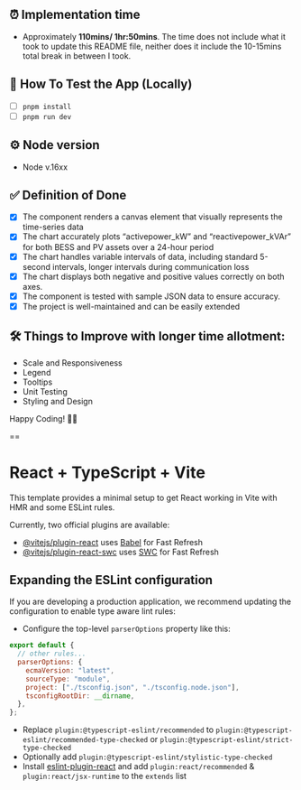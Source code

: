 ## ⏰ Implementation time

- Approximately **110mins/ 1hr:50mins**. The time does not include what it took to update this README file, neither does it include the 10-15mins total break in between I took.

## 🧐 How To Test the App (Locally)

- [ ] `pnpm install`
- [ ] `pnpm run dev`

## ⚙️ Node version

- Node v.16xx

## ✅ Definition of Done

- [x] The component renders a canvas element that visually represents the time-series data
- [x] The chart accurately plots “activepower_kW” and “reactivepower_kVAr” for both BESS and PV assets over a 24-hour period
- [x] The chart handles variable intervals of data, including standard 5-second intervals, longer intervals during communication loss
- [x] The chart displays both negative and positive values correctly on both axes.
- [x] The component is tested with sample JSON data to ensure accuracy.
- [x] The project is well-maintained and can be easily extended

## 🛠️ Things to Improve with longer time allotment:

- Scale and Responsiveness
- Legend
- Tooltips
- Unit Testing
- Styling and Design

Happy Coding! 👋🏽

==

# React + TypeScript + Vite

This template provides a minimal setup to get React working in Vite with HMR and some ESLint rules.

Currently, two official plugins are available:

- [@vitejs/plugin-react](https://github.com/vitejs/vite-plugin-react/blob/main/packages/plugin-react/README.md) uses [Babel](https://babeljs.io/) for Fast Refresh
- [@vitejs/plugin-react-swc](https://github.com/vitejs/vite-plugin-react-swc) uses [SWC](https://swc.rs/) for Fast Refresh

## Expanding the ESLint configuration

If you are developing a production application, we recommend updating the configuration to enable type aware lint rules:

- Configure the top-level `parserOptions` property like this:

```js
export default {
  // other rules...
  parserOptions: {
    ecmaVersion: "latest",
    sourceType: "module",
    project: ["./tsconfig.json", "./tsconfig.node.json"],
    tsconfigRootDir: __dirname,
  },
};
```

- Replace `plugin:@typescript-eslint/recommended` to `plugin:@typescript-eslint/recommended-type-checked` or `plugin:@typescript-eslint/strict-type-checked`
- Optionally add `plugin:@typescript-eslint/stylistic-type-checked`
- Install [eslint-plugin-react](https://github.com/jsx-eslint/eslint-plugin-react) and add `plugin:react/recommended` & `plugin:react/jsx-runtime` to the `extends` list
